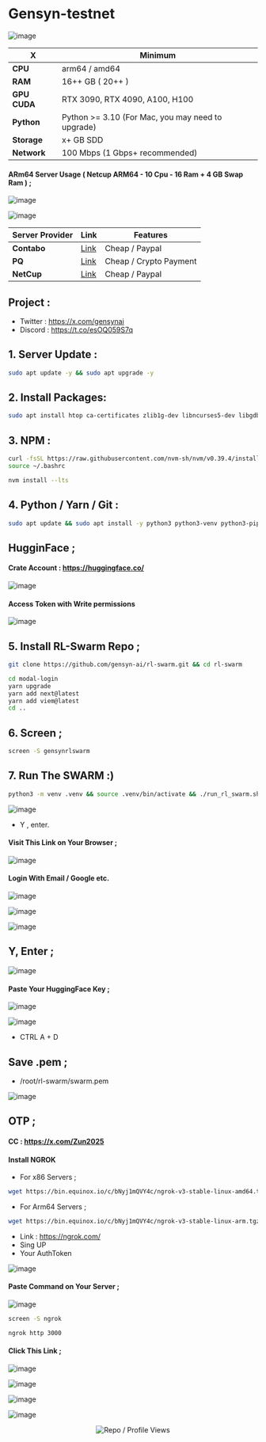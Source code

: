 # Gensyn-testnet


![image](https://github.com/user-attachments/assets/9a714d4c-645d-49b3-a3ce-c2a3095058cc)


| X        | Minimum              |
|------------------|----------------------------|
| **CPU**          | arm64 / amd64 |
| **RAM**          | 16++ GB ( 20++ )                    |
| **GPU** **CUDA**     | RTX 3090, RTX 4090, A100, H100                 |
| **Python**     | Python >= 3.10 (For Mac, you may need to upgrade)                 |
| **Storage**      | x+ GB SDD                   |
| **Network**      | 100 Mbps (1 Gbps+ recommended) |


#### ARm64 Server Usage ( Netcup ARM64 - 10 Cpu - 16 Ram + 4 GB Swap Ram ) ; 

![image](https://github.com/user-attachments/assets/7f0cf1ea-ea91-45f0-834f-80bdc75798da)

![image](https://github.com/user-attachments/assets/a100aec7-1d03-4729-b823-a745aa08a3a5)


| Server Provider        | Link              | Features |
|------------------|----------------------------|----------------------------|
| **Contabo**          | [Link](https://www.dpbolvw.net/click-101330552-12454592)                     | Cheap / Paypal  |
| **PQ**      | [Link](https://pq.hosting/?from=627713)                  | Cheap / Crypto Payment |
| **NetCup**          | [Link](https://www.netcup.com/en/?ref=261820) | Cheap / Paypal |

## Project : 
- Twitter : https://x.com/gensynai
- Discord : https://t.co/esOQ059S7q


## 1. Server Update : 

```bash
sudo apt update -y && sudo apt upgrade -y
```
## 2. Install Packages:

```bash
sudo apt install htop ca-certificates zlib1g-dev libncurses5-dev libgdbm-dev libnss3-dev tmux iptables curl nvme-cli git wget make jq libleveldb-dev build-essential pkg-config ncdu tar clang bsdmainutils lsb-release libssl-dev libreadline-dev libffi-dev jq gcc screen file unzip lz4 -y
```

## 3. NPM :
```bash
curl -fsSL https://raw.githubusercontent.com/nvm-sh/nvm/v0.39.4/install.sh | bash
source ~/.bashrc
```

```bash
nvm install --lts
```

## 4. Python / Yarn / Git : 

```bash
sudo apt update && sudo apt install -y python3 python3-venv python3-pip git yarn && curl -sS https://dl.yarnpkg.com/debian/pubkey.gpg | sudo apt-key add - && echo "deb https://dl.yarnpkg.com/debian/ stable main" | sudo tee /etc/apt/sources.list.d/yarn.list && sudo apt update && sudo apt install -y yarn
```

## HugginFace ; 

#### Crate Account : https://huggingface.co/

![image](https://github.com/user-attachments/assets/62af4936-bcd6-4f3b-8f92-4c34cfb0e388)


#### Access Token with Write permissions

![image](https://github.com/user-attachments/assets/dc54f075-915c-438c-a3b7-9c11b55d7c8f)


## 5. Install RL-Swarm Repo ; 

```bash
git clone https://github.com/gensyn-ai/rl-swarm.git && cd rl-swarm
```
```bash
cd modal-login
yarn upgrade
yarn add next@latest
yarn add viem@latest
cd ..
```
## 6. Screen ; 

```bash
screen -S gensynrlswarm
```
## 7. Run The SWARM :) 
```bash
python3 -m venv .venv && source .venv/bin/activate && ./run_rl_swarm.sh
```

![image](https://github.com/user-attachments/assets/886d20a9-00d0-425f-ba52-6b601e581acb)


- Y , enter.

#### Visit This Link on Your Browser ; 

![image](https://github.com/user-attachments/assets/a5b3bbf6-f171-42e1-b41b-54d52fe2e0de)


#### Login With Email / Google etc.

![image](https://github.com/user-attachments/assets/181d5cc7-0e3c-417c-a335-26192021aab2)

![image](https://github.com/user-attachments/assets/0b100bc8-9bef-4326-b126-e3a5a4fdabf4)

![image](https://github.com/user-attachments/assets/a25090c5-2792-415f-a1d3-7cb66dee5f88)



## Y, Enter ; 

![image](https://github.com/user-attachments/assets/c0472fa2-19bb-4805-b5fa-5a96e9a0129e)

#### Paste Your HuggingFace Key ; 

![image](https://github.com/user-attachments/assets/556891b2-dfae-4edd-b07d-6057c2ce5f82)


![image](https://github.com/user-attachments/assets/45bb15f9-1f72-4b72-8a84-be8d1445a5fd)

- CTRL A + D


## Save .pem ; 

- /root/rl-swarm/swarm.pem 

![image](https://github.com/user-attachments/assets/48d21c7b-0eef-4a85-9732-41f1bc009f2a)


## OTP ; 

#### CC : https://x.com/Zun2025

#### Install NGROK


- For x86 Servers ; 

```bash
wget https://bin.equinox.io/c/bNyj1mQVY4c/ngrok-v3-stable-linux-amd64.tgz && tar -xvzf ngrok-v3-stable-linux-amd64.tgz && sudo mv ngrok /usr/local/bin/
```

- For Arm64 Servers ; 
```bash
wget https://bin.equinox.io/c/bNyj1mQVY4c/ngrok-v3-stable-linux-arm.tgz && tar -xvzf ngrok-v3-stable-linux-arm.tgz && sudo mv ngrok /usr/local/bin/
```

- Link : https://ngrok.com/
- Sing UP
- Your AuthToken

![image](https://github.com/user-attachments/assets/4f317fd4-2715-4143-bcd2-5020fc5a8955)


#### Paste Command on Your Server ; 

![image](https://github.com/user-attachments/assets/18646475-4495-436c-92bc-b9df94bd39af)


```bash
screen -S ngrok
```

```bash
ngrok http 3000
```

#### Click This Link ; 

![image](https://github.com/user-attachments/assets/5cad13ae-2a42-49f0-ae0c-6669eb0225b6)


![image](https://github.com/user-attachments/assets/b20cf6c5-62b0-4701-9d7c-ac9a7a524213)

![image](https://github.com/user-attachments/assets/a73b6736-31fb-4fc3-84b6-ef81f2cace0d)

![image](https://github.com/user-attachments/assets/d787c7b9-1128-477c-8214-faf9a5aa140f)



<p align="center">
  <img src="https://komarev.com/ghpvc/?username=FurkanL0&style=flat-square&color=red&label=Profile+Views+/+Repo+Views+" alt="Repo / Profile Views" />
</p>

